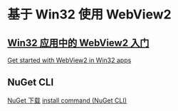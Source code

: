 基于 Win32 使用 WebView2
==========

## [Win32 应用中的 WebView2 入门](https://learn.microsoft.com/zh-cn/microsoft-edge/webview2/get-started/win32#step-8---update-or-install-the-webview2-sdk)

[Get started with WebView2 in Win32 apps](https://github.com/MicrosoftEdge/WebView2Samples/tree/main/GettingStartedGuides/Win32_GettingStarted)

## NuGet CLI

[NuGet 下载](https://www.nuget.org/downloads)
[install command (NuGet CLI)](https://learn.microsoft.com/en-us/nuget/reference/cli-reference/cli-ref-install)